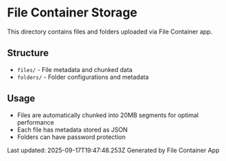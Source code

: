 # File Container Storage

This directory contains files and folders uploaded via File Container app.

## Structure
- `files/` - File metadata and chunked data
- `folders/` - Folder configurations and metadata

## Usage
- Files are automatically chunked into 20MB segments for optimal performance
- Each file has metadata stored as JSON
- Folders can have password protection

Last updated: 2025-09-17T19:47:48.253Z
Generated by File Container App